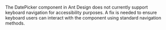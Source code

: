 The DatePicker component in Ant Design does not currently support keyboard navigation for accessibility purposes. A fix is needed to ensure keyboard users can interact with the component using standard navigation methods.
